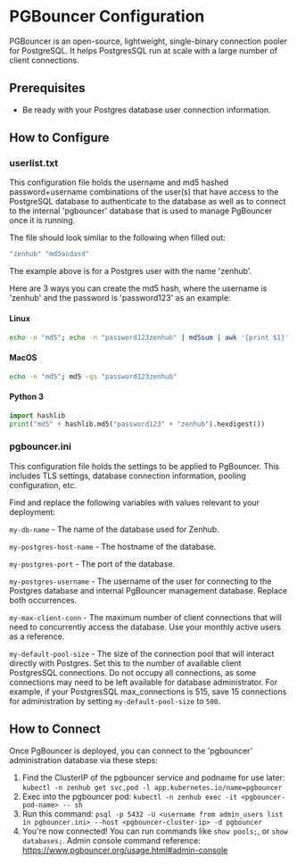 # PGBouncer Configuration

PGBouncer is an open-source, lightweight, single-binary connection pooler for PostgreSQL.
It helps PostgresSQL run at scale with a large number of client connections.

## Prerequisites

- Be ready with your Postgres database user connection information.

## How to Configure

### userlist.txt

This configuration file holds the username and md5 hashed password+username combinations of the user(s) that have access to the PostgreSQL database to authenticate to the database as well as to connect to the internal 'pgbouncer' database that is used to manage PgBouncer once it is running.

The file should look similar to the following when filled out:

```bash
"zenhub" "md5asdasd"
```

The example above is for a Postgres user with the name 'zenhub'.

Here are 3 ways you can create the md5 hash, where the username is 'zenhub' and the password is 'password123' as an example:

#### Linux

```bash
echo -n "md5"; echo -n "password123zenhub" | md5sum | awk '{print $1}'
```

#### MacOS

```bash
echo -n "md5"; md5 -qs "password123zenhub"
```

#### Python 3

```python
import hashlib
print("md5" + hashlib.md5("password123" + "zenhub").hexdigest())
```

### pgbouncer.ini

This configuration file holds the settings to be applied to PgBouncer. This includes TLS settings, database connection information, pooling configuration, etc.

Find and replace the following variables with values relevant to your deployment:

`my-db-name` - The name of the database used for Zenhub.

`my-postgres-host-name` - The hostname of the database.

`my-postgres-port` - The port of the database.

`my-postgres-username` - The username of the user for connecting to the Postgres database and internal PgBouncer management database. Replace both occurrences.

`my-max-client-conn` - The maximum number of client connections that will need to concurrently access the database. Use your monthly active users as a reference.

`my-default-pool-size` - The size of the connection pool that will interact directly with Postgres. Set this to the number of available client PostgresSQL connections. Do not occupy all connections, as some connections may need to be left available for database administrator. For example, if your PostgresSQL max_connections is 515, save 15 connections for administration by setting `my-default-pool-size` to `500`.

## How to Connect

Once PgBouncer is deployed, you can connect to the 'pgbouncer' administration database via these steps:

1. Find the ClusterIP of the pgbouncer service and podname for use later: `kubectl -n zenhub get svc,pod -l app.kubernetes.io/name=pgbouncer`
2. Exec into the pgbouncer pod: `kubectl -n zenhub exec -it <pgbouncer-pod-name> -- sh`
3. Run this command: `psql -p 5432 -U <username from admin_users list in pgbouncer.ini> --host <pgbouncer-cluster-ip> -d pgbouncer`
4. You're now connected! You can run commands like `show pools;`, or `show databases;`. Admin console command reference: https://www.pgbouncer.org/usage.html#admin-console